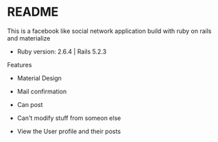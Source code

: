 # README

This is a facebook like social network application build with ruby on rails and materialize

* Ruby version: 2.6.4 | Rails 5.2.3

Features

* Material Design

* Mail confirmation

* Can post

* Can't modify stuff from someon else

* View the User profile and their posts